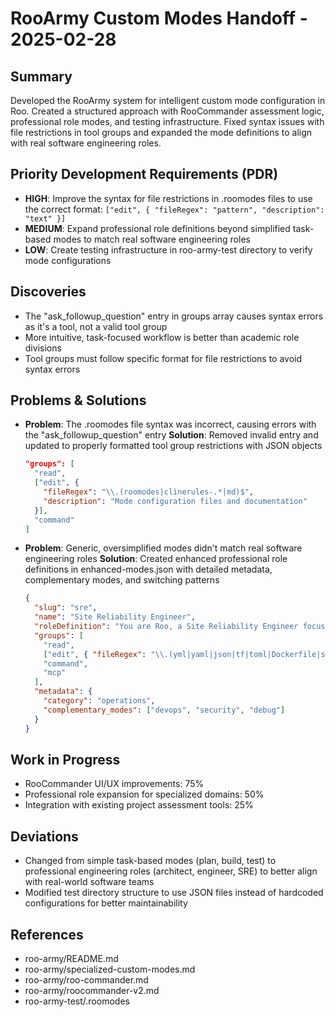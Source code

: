 # RooArmy Custom Modes Handoff - 2025-02-28

## Summary
Developed the RooArmy system for intelligent custom mode configuration in Roo. Created a structured approach with RooCommander assessment logic, professional role modes, and testing infrastructure. Fixed syntax issues with file restrictions in tool groups and expanded the mode definitions to align with real software engineering roles.

## Priority Development Requirements (PDR)
- **HIGH**: Improve the syntax for file restrictions in .roomodes files to use the correct format: `["edit", { "fileRegex": "pattern", "description": "text" }]`
- **MEDIUM**: Expand professional role definitions beyond simplified task-based modes to match real software engineering roles
- **LOW**: Create testing infrastructure in roo-army-test directory to verify mode configurations

## Discoveries
- The "ask_followup_question" entry in groups array causes syntax errors as it's a tool, not a valid tool group
- More intuitive, task-focused workflow is better than academic role divisions
- Tool groups must follow specific format for file restrictions to avoid syntax errors

## Problems & Solutions
- **Problem**: The .roomodes file syntax was incorrect, causing errors with the "ask_followup_question" entry
  **Solution**: Removed invalid entry and updated to properly formatted tool group restrictions with JSON objects
  ```json
  "groups": [
    "read",
    ["edit", {
      "fileRegex": "\\.(roomodes|clinerules-.*|md)$",
      "description": "Mode configuration files and documentation"
    }],
    "command"
  ]
  ```

- **Problem**: Generic, oversimplified modes didn't match real software engineering roles
  **Solution**: Created enhanced professional role definitions in enhanced-modes.json with detailed metadata, complementary modes, and switching patterns
  ```json
  {
    "slug": "sre",
    "name": "Site Reliability Engineer",
    "roleDefinition": "You are Roo, a Site Reliability Engineer focusing on system stability, performance, and scalability...",
    "groups": [
      "read",
      ["edit", { "fileRegex": "\\.(yml|yaml|json|tf|toml|Dockerfile|sh|conf|ini)$" }],
      "command",
      "mcp"
    ],
    "metadata": {
      "category": "operations",
      "complementary_modes": ["devops", "security", "debug"]
    }
  }
  ```

## Work in Progress
- RooCommander UI/UX improvements: 75%
- Professional role expansion for specialized domains: 50%
- Integration with existing project assessment tools: 25%

## Deviations
- Changed from simple task-based modes (plan, build, test) to professional engineering roles (architect, engineer, SRE) to better align with real-world software teams
- Modified test directory structure to use JSON files instead of hardcoded configurations for better maintainability

## References
- roo-army/README.md
- roo-army/specialized-custom-modes.md
- roo-army/roo-commander.md
- roo-army/roocommander-v2.md
- roo-army-test/.roomodes